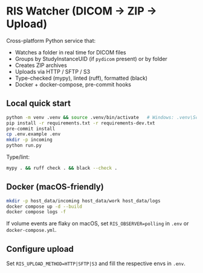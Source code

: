 # RIS Watcher (DICOM → ZIP → Upload)

Cross-platform Python service that:
- Watches a folder in real time for DICOM files
- Groups by StudyInstanceUID (if `pydicom` present) or by folder
- Creates ZIP archives
- Uploads via HTTP / SFTP / S3
- Type-checked (mypy), linted (ruff), formatted (black)
- Docker + docker-compose, pre-commit hooks

## Local quick start
```bash
python -m venv .venv && source .venv/bin/activate   # Windows: .venv\Scripts\activate
pip install -r requirements.txt -r requirements-dev.txt
pre-commit install
cp .env.example .env
mkdir -p incoming
python run.py
```

Type/lint:
```bash
mypy . && ruff check . && black --check .
```

## Docker (macOS-friendly)
```bash
mkdir -p host_data/incoming host_data/work host_data/logs
docker compose up -d --build
docker compose logs -f
```
If volume events are flaky on macOS, set `RIS_OBSERVER=polling` in `.env` or `docker-compose.yml`.

## Configure upload
Set `RIS_UPLOAD_METHOD=HTTP|SFTP|S3` and fill the respective envs in `.env`.
